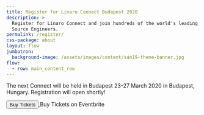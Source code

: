 ```yaml
---
title: Register for Linaro Connect Budapest 2020
description: >
  Register for Linaro Connect and join hundreds of the world's leading Arm Open
  Source Engineers.
permalink: /register/
css-package: about
layout: flow
jumbotron:
  background-image: /assets/images/content/san19-theme-banner.jpg
flow:
  - row: main_content_row
---
```

The next Connect will be held in Budapest 23-27 March 2020 in Budapest, Hungary. Registration will open shortly!

<!-- Noscript content for added SEO -->
<noscript><a href="https://www.eventbrite.co.uk/e/linaro-connect-budapest-bud20-registration-80390332649" rel="noopener noreferrer" target="_blank"></noscript>
<!-- You can customize this button any way you like -->
<button id="eventbrite-widget-modal-trigger-80390332649" type="button">Buy Tickets</button>
<noscript></a>Buy Tickets on Eventbrite</noscript>
<script src="https://www.eventbrite.co.uk/static/widgets/eb_widgets.js"></script>
<script type="text/javascript">
    var exampleCallback = function() {
        console.log('Order complete!');
    };
    window.EBWidgets.createWidget({
        widgetType: 'checkout',
        eventId: '80390332649',
        modal: true,
        modalTriggerElementId: 'eventbrite-widget-modal-trigger-80390332649',
        onOrderComplete: exampleCallback
    });
</script>
